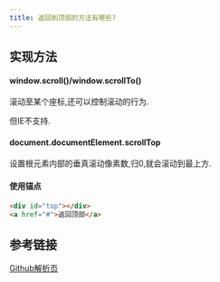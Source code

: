 ```yaml
---
title: 返回到顶部的方法有哪些?
---
```


## 实现方法

#### window.scroll()/window.scrollTo()

滚动至某个座标,还可以控制滚动的行为.

但IE不支持.

#### document.documentElement.scrollTop

设置根元素内部的垂真滚动像素数,归0,就会滚动到最上方.

#### 使用锚点

```html
<div id="top"></div>
<a href="#">返回顶部</a>
```

## 参考链接

[Github解析页](https://github.com/haizlin/fe-interview/issues/52)